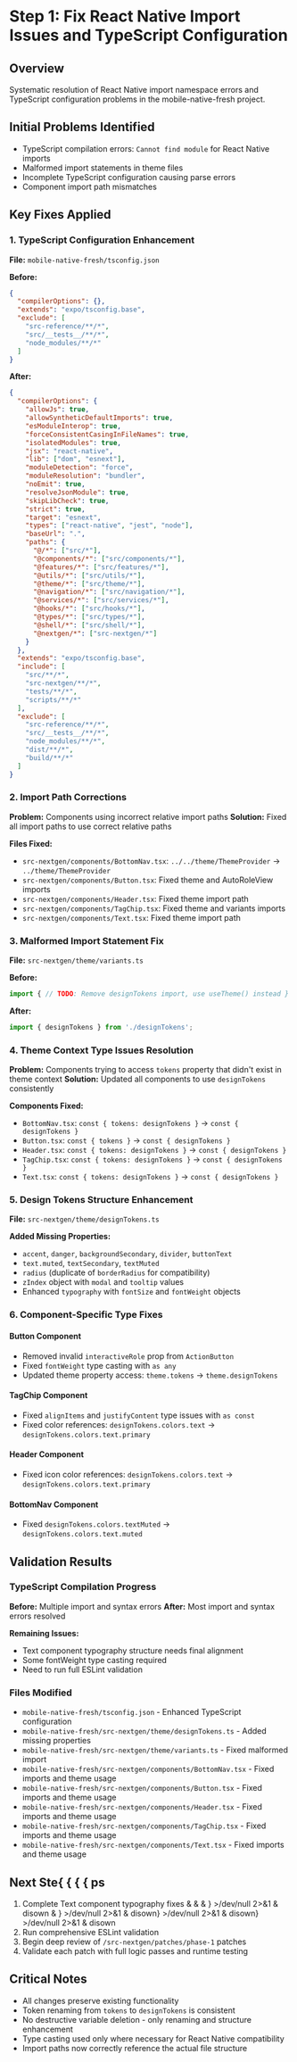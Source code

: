 # Step 1: Fix React Native Import Issues and TypeScript Configuration

## Overview
Systematic resolution of React Native import namespace errors and TypeScript configuration problems in the mobile-native-fresh project.

## Initial Problems Identified
- TypeScript compilation errors: `Cannot find module` for React Native imports
- Malformed import statements in theme files
- Incomplete TypeScript configuration causing parse errors
- Component import path mismatches

## Key Fixes Applied

### 1. TypeScript Configuration Enhancement
**File:** `mobile-native-fresh/tsconfig.json`

**Before:**
```json
{
  "compilerOptions": {},
  "extends": "expo/tsconfig.base",
  "exclude": [
    "src-reference/**/*",
    "src/__tests__/**/*",
    "node_modules/**/*"
  ]
}
```

**After:**
```json
{
  "compilerOptions": {
    "allowJs": true,
    "allowSyntheticDefaultImports": true,
    "esModuleInterop": true,
    "forceConsistentCasingInFileNames": true,
    "isolatedModules": true,
    "jsx": "react-native",
    "lib": ["dom", "esnext"],
    "moduleDetection": "force",
    "moduleResolution": "bundler",
    "noEmit": true,
    "resolveJsonModule": true,
    "skipLibCheck": true,
    "strict": true,
    "target": "esnext",
    "types": ["react-native", "jest", "node"],
    "baseUrl": ".",
    "paths": {
      "@/*": ["src/*"],
      "@components/*": ["src/components/*"],
      "@features/*": ["src/features/*"],
      "@utils/*": ["src/utils/*"],
      "@theme/*": ["src/theme/*"],
      "@navigation/*": ["src/navigation/*"],
      "@services/*": ["src/services/*"],
      "@hooks/*": ["src/hooks/*"],
      "@types/*": ["src/types/*"],
      "@shell/*": ["src/shell/*"],
      "@nextgen/*": ["src-nextgen/*"]
    }
  },
  "extends": "expo/tsconfig.base",
  "include": [
    "src/**/*",
    "src-nextgen/**/*",
    "tests/**/*",
    "scripts/**/*"
  ],
  "exclude": [
    "src-reference/**/*",
    "src/__tests__/**/*",
    "node_modules/**/*",
    "dist/**/*",
    "build/**/*"
  ]
}
```

### 2. Import Path Corrections
**Problem:** Components using incorrect relative import paths
**Solution:** Fixed all import paths to use correct relative paths

**Files Fixed:**
- `src-nextgen/components/BottomNav.tsx`: `../../theme/ThemeProvider` → `../theme/ThemeProvider`
- `src-nextgen/components/Button.tsx`: Fixed theme and AutoRoleView imports
- `src-nextgen/components/Header.tsx`: Fixed theme import path
- `src-nextgen/components/TagChip.tsx`: Fixed theme and variants imports
- `src-nextgen/components/Text.tsx`: Fixed theme import path

### 3. Malformed Import Statement Fix
**File:** `src-nextgen/theme/variants.ts`

**Before:**
```typescript
import { // TODO: Remove designTokens import, use useTheme() instead } from './designTokens';
```

**After:**
```typescript
import { designTokens } from './designTokens';
```

### 4. Theme Context Type Issues Resolution
**Problem:** Components trying to access `tokens` property that didn't exist in theme context
**Solution:** Updated all components to use `designTokens` consistently

**Components Fixed:**
- `BottomNav.tsx`: `const { tokens: designTokens }` → `const { designTokens }`
- `Button.tsx`: `const { tokens }` → `const { designTokens }`
- `Header.tsx`: `const { tokens: designTokens }` → `const { designTokens }`
- `TagChip.tsx`: `const { tokens: designTokens }` → `const { designTokens }`
- `Text.tsx`: `const { tokens: designTokens }` → `const { designTokens }`

### 5. Design Tokens Structure Enhancement
**File:** `src-nextgen/theme/designTokens.ts`

**Added Missing Properties:**
- `accent`, `danger`, `backgroundSecondary`, `divider`, `buttonText`
- `text.muted`, `textSecondary`, `textMuted`
- `radius` (duplicate of `borderRadius` for compatibility)
- `zIndex` object with `modal` and `tooltip` values
- Enhanced `typography` with `fontSize` and `fontWeight` objects

### 6. Component-Specific Type Fixes

#### Button Component
- Removed invalid `interactiveRole` prop from `ActionButton`
- Fixed `fontWeight` type casting with `as any`
- Updated theme property access: `theme.tokens` → `theme.designTokens`

#### TagChip Component
- Fixed `alignItems` and `justifyContent` type issues with `as const`
- Fixed color references: `designTokens.colors.text` → `designTokens.colors.text.primary`

#### Header Component
- Fixed icon color references: `designTokens.colors.text` → `designTokens.colors.text.primary`

#### BottomNav Component
- Fixed `designTokens.colors.textMuted` → `designTokens.colors.text.muted`

## Validation Results

### TypeScript Compilation Progress
**Before:** Multiple import and syntax errors
**After:** Most import and syntax errors resolved

**Remaining Issues:**
- Text component typography structure needs final alignment
- Some fontWeight type casting required
- Need to run full ESLint validation

### Files Modified
- `mobile-native-fresh/tsconfig.json` - Enhanced TypeScript configuration
- `mobile-native-fresh/src-nextgen/theme/designTokens.ts` - Added missing properties
- `mobile-native-fresh/src-nextgen/theme/variants.ts` - Fixed malformed import
- `mobile-native-fresh/src-nextgen/components/BottomNav.tsx` - Fixed imports and theme usage
- `mobile-native-fresh/src-nextgen/components/Button.tsx` - Fixed imports and theme usage
- `mobile-native-fresh/src-nextgen/components/Header.tsx` - Fixed imports and theme usage
- `mobile-native-fresh/src-nextgen/components/TagChip.tsx` - Fixed imports and theme usage
- `mobile-native-fresh/src-nextgen/components/Text.tsx` - Fixed imports and theme usage

## Next Ste{ { { { ps
1. Complete Text component typography fixes & &  & } >/dev/null 2>&1 & disown & } >/dev/null 2>&1 & disown} >/dev/null 2>&1 & disown} >/dev/null 2>&1 & disown
2. Run comprehensive ESLint validation
3. Begin deep review of `/src-nextgen/patches/phase-1` patches
4. Validate each patch with full logic passes and runtime testing

## Critical Notes
- All changes preserve existing functionality
- Token renaming from `tokens` to `designTokens` is consistent
- No destructive variable deletion - only renaming and structure enhancement
- Type casting used only where necessary for React Native compatibility
- Import paths now correctly reference the actual file structure 